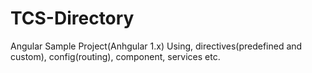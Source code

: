 # TCS-Directory
Angular Sample Project(Anhgular 1.x)
Using, directives(predefined and custom), config(routing), component, services etc.
